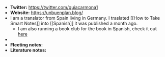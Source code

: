 - **Twitter:** https://twitter.com/guiacarmona1
- **Website:** https://unbuenplan.blog/
- I am a translator from Spain living in Germany. I traslated [[How to Take Smart Notes]] into [[Spanish]] it was published a month ago.
    - I am also running a book club for the book in Spanish, check it out [here](https://unbuenplan.blog/2020/11/01/leer-el-metodo-zettelkasten-y-tomar-notas-en-comunidad/)
- 
- **Fleeting notes:**
- **Literature notes:**
